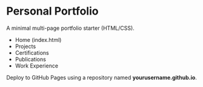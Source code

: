 # Personal Portfolio

A minimal multi-page portfolio starter (HTML/CSS).

- Home (index.html)
- Projects
- Certifications
- Publications
- Work Experience

Deploy to GitHub Pages using a repository named **yourusername.github.io**.
